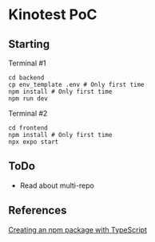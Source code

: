 # Kinotest PoC
## Starting
Terminal #1
```shell
cd backend
cp env_template .env # Only first time
npm install # Only first time
npm run dev
```
Terminal #2
```shell
cd frontend
npm install # Only first time
npx expo start
```

## ToDo
* Read about multi-repo

## References
[Creating an npm package with TypeScript](https://medium.com/@the_nick_morgan/creating-an-npm-package-with-typescript-c38b97a793cf)